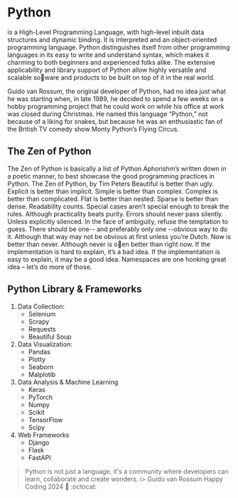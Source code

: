 # Python

is a High-Level Programming Language, with high-level inbuilt data structures and dynamic binding.
It is interpreted and an object-oriented programming language. 
Python distinguishes itself from other programming languages in its easy to write and understand syntax, which makes it charming to
both beginners and experienced folks alike.
The extensive applicability and library support of Python allow highly versatile and scalable so􀈅ware and products to be
built on top of it in the real world.

Guido van Rossum, the original developer of Python, had no idea just what he
was starting when, in late 1989, he decided to spend a few weeks on a hobby programming
project that he could work on while his office at work was closed during
Christmas. He named this language “Python,” not because of a liking for snakes, but
because he was an enthusiastic fan of the British TV comedy show Monty Python’s Flying Circus.

## The Zen of Python
The Zen of Python is basically a list of Python Aphorishm’s written down in a poetic
manner, to best showcase the good programming practices in Python.
The Zen of Python, by Tim Peters
Beautiful is better than ugly.
Explicit is better than implicit.
Simple is better than complex.
Complex is better than complicated.
Flat is better than nested.
Sparse is better than dense.
Readability counts.
Special cases aren’t special enough to break the rules.
Although practicality beats purity.
Errors should never pass silently.
Unless explicitly silenced.
In the face of ambiguity, refuse the temptation to guess.
There should be one-- and preferably only one --obvious way to do it.
Although that way may not be obvious at first unless you’re Dutch.
Now is better than never.
Although never is o􀈅en better than right now.
If the implementation is hard to explain, it’s a bad idea.
If the implementation is easy to explain, it may be a good idea.
Namespaces are one honking great idea – let’s do more of those.

## Python Library & Frameworks
1. Data Collection:
    * Selenium
    * Scrapy
    * Requests
    * Beautiful Soup
2. Data Visualization:
    * Pandas
    * Plotty
    * Seaborn
    * Malplotib
3. Data Analysis & Machine Learning
    * Keras
    * PyTorch
    * Numpy
    * Scikit
    * TensorFlow
    * Scipy
4. Web Frameworks
    * Django
    * Flask
    * FastAPI

> Python is not just a language, it's a community where developers can learn, collaborate and create wonders.
i> Guido van Rossum
                            Happy Coding 2024 :metal: :octocat:
